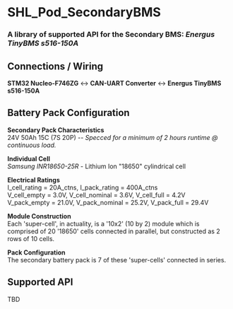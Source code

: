 # SHL_Pod_SecondaryBMS
### A library of supported API for the Secondary BMS: *Energus TinyBMS s516-150A*


## Connections / Wiring
**STM32 Nucleo-F746ZG**    <->  **CAN-UART Converter**   <->  **Energus TinyBMS s516-150A**


## Battery Pack Configuration
**Secondary Pack Characteristics** \
24V 50Ah 15C (7S 20P)  -- *Specced for a minimum of 2 hours runtime @ continuous load.*

**Individual Cell**  \
*Samsung INR18650-25R* - Lithium Ion "18650" cylindrical cell

**Electrical Ratings** \
I_cell_rating = 20A_ctns,   I_pack_rating = 400A_ctns \
V_cell_empty = 3.0V,   V_cell_nominal = 3.6V,   V_cell_full = 4.2V \
V_pack_empty = 21.0V,   V_pack_nominal = 25.2V,   V_pack_full = 29.4V

**Module Construction** \
Each 'super-cell', in actuality, is a '10x2' (10 by 2) module which is comprised of 20 '18650' cells connected in parallel, but constructed as 2 rows of 10 cells.

**Pack Configuration** \
The secondary battery pack is 7 of these 'super-cells' connected in series.


## Supported API
TBD
